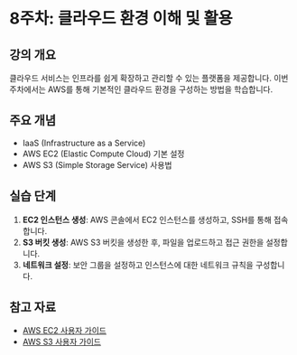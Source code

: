 # 8주차: 클라우드 환경 이해 및 활용

## 강의 개요
클라우드 서비스는 인프라를 쉽게 확장하고 관리할 수 있는 플랫폼을 제공합니다. 이번 주차에서는 AWS를 통해 기본적인 클라우드 환경을 구성하는 방법을 학습합니다.

## 주요 개념
- IaaS (Infrastructure as a Service)
- AWS EC2 (Elastic Compute Cloud) 기본 설정
- AWS S3 (Simple Storage Service) 사용법

## 실습 단계
1. **EC2 인스턴스 생성**: AWS 콘솔에서 EC2 인스턴스를 생성하고, SSH를 통해 접속합니다.
2. **S3 버킷 생성**: AWS S3 버킷을 생성한 후, 파일을 업로드하고 접근 권한을 설정합니다.
3. **네트워크 설정**: 보안 그룹을 설정하고 인스턴스에 대한 네트워크 규칙을 구성합니다.

## 참고 자료
- [AWS EC2 사용자 가이드](https://docs.aws.amazon.com/ec2)
- [AWS S3 사용자 가이드](https://docs.aws.amazon.com/s3)
